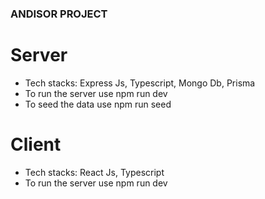 ### ANDISOR PROJECT


# Server

- Tech stacks: Express Js, Typescript, Mongo Db, Prisma
- To run the server use npm run dev
- To seed the data use npm run seed


# Client

- Tech stacks: React Js, Typescript
- To run the server use npm run dev